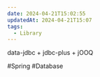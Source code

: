 ```yaml
---
date: 2024-04-21T15:02:55
updatedAt: 2024-04-21T15:07
tags:
  - Library
---
```

data-jdbc + jdbc-plus + jOOQ

#Spring 
#Database 